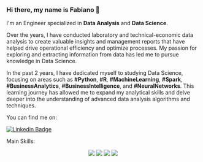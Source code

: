 ### Hi there, my name is Fabiano 👋

I'm an Engineer specialized in **Data Analysis** and **Data Science**. 

Over the years, I have conducted laboratory and technical-economic data analysis to create valuable insights and management reports that have helped drive operational efficiency and optimize processes. My passion for exploring and extracting information from data has led me to pursue knowledge in Data Science.

In the past 2 years, I have dedicated myself to studying Data Science, focusing on areas such as **#Python**, **#R**, **#MachineLearning**, **#Spark**, **#BusinessAnalytics**, **#BusinessIntelligence**, and **#NeuralNetworks**. This learning journey has allowed me to expand my analytical skills and delve deeper into the understanding of advanced data analysis algorithms and techniques.

You can find me on:

[![Linkedin Badge](https://img.shields.io/badge/LinkedIn-0077B5?style=for-the-badge&logo=linkedin&logoColor=white)](https://www.linkedin.com/in/fabiano-manetti/)

Main Skills:

<div align="center">
<img src="https://img.shields.io/badge/Python-14354C?style=for-the-badge&logo=python&logoColor=yellow"> </img>
<img src="https://img.shields.io/badge/scikit_learn-F7931E?style=for-the-badge&logo=scikit-learn&logoColor=white"></img>
<img src="https://img.shields.io/badge/PowerBI-F2C811?style=for-the-badge&logo=Power%20BI&logoColor=black"> </img>
<img src="https://img.shields.io/badge/R-276DC3?style=for-the-badge&logo=r&logoColor=white"><img>
</div>
